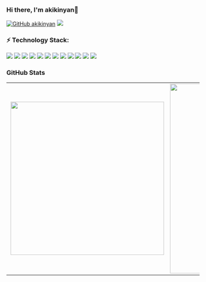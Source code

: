### Hi there, I'm akikinyan👋 <div align = 'right'>
[![GitHub akikinyan](https://img.shields.io/github/followers/akikinyan?label=follow&style=social)](https://github.com/akikinyan) ![](https://komarev.com/ghpvc/?username=akikinyan&color=yellow)
</div>


### ⚡ Technology Stack:

<img src="https://img.shields.io/badge/Javascript-276DC3.svg?logo=javascript&style=flat">
<img src="https://img.shields.io/badge/-TypeScript-007ACC.svg?logo=typescript&style=flat">
<img src="https://img.shields.io/badge/-Python-F9DC3E.svg?logo=python&style=flat">
<img src="https://img.shields.io/badge/-React-555.svg?logo=react&style=flat">
<img src="https://img.shields.io/badge/-Linux-6C6694.svg?logo=linux&style=flat">
<img src="https://img.shields.io/badge/-Windows-0078D6.svg?logo=windows&style=flat">
<img src="https://img.shields.io/badge/-Elasticsearch-005571.svg?logo=elasticsearch&style=flat">
<img src="https://img.shields.io/badge/-PostgreSQL-336791.svg?logo=postgresql&style=flat">
<img src="https://img.shields.io/badge/-Amazon%20AWS-232F3E.svg?logo=amazon-aws&style=flat">
<img src="https://img.shields.io/badge/-GitHub-181717.svg?logo=github&style=flat">
<img src="https://img.shields.io/badge/-Docker-EEE.svg?logo=docker&style=flat">
<img src="https://img.shields.io/badge/-Terraform-007ACC?style=flat-square&logo=Terraform&logoColor=wite">

### GitHub Stats

<center>
  <table>
    <tr>
        <td><img width="400px" align="right" src="https://github-readme-stats.vercel.app/api/top-langs/?username=akikinyan"/></td>
        <td><img width="495px" align="left" src="https://github-readme-stats.vercel.app/api?username=akikinyan&count_private=true&show_icons=true" /></td>
    </tr>
  </table>
</center>